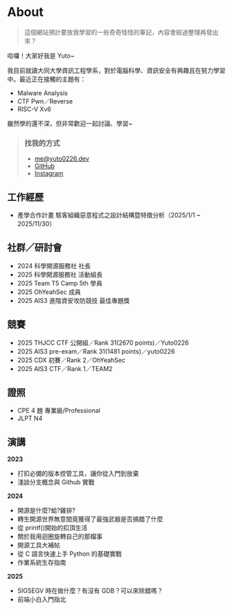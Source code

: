 # About

> 這個網站預計要放我學習的一些奇奇怪怪的筆記，內容會經過整理再發出來？

哈囉！大家好我是 Yuto~

我目前就讀大同大學資訊工程學系，對於電腦科學、資訊安全有興趣且在努力學習中。最近正在接觸的主題有：

- Malware Analysis
- CTF Pwn／Reverse
- RISC-V Xv6

雖然學的還不深，但非常歡迎一起討論、學習~

> ### 找我的方式
>
> - <me@yuto0226.dev>
> - [GitHub](https://github.com/yuto0226)
> - [Instagram](https://instagram.com/sw_1a4)

## 工作經歷

- 產學合作計畫 駭客組織惡意程式之設計結構暨特徵分析（2025/1/1 ~ 2025/11/30）

## 社群／研討會

- 2024 科學開源服務社 社長
- 2025 科學開源服務社 活動組長
- 2025 Team T5 Camp 5th 學員
- 2025 OhYeahSec 成員
- 2025 AIS3 進階資安攻防競技 最佳專題獎

## 競賽

- 2025 THJCC CTF 公開組／Rank 31(2670 points)／Yuto0226
- 2025 AIS3 pre-exam／Rank 31(1481 points)／yuto0226
- 2025 CDX 初賽／Rank 2／OhYeahSec
- 2025 AIS3 CTF／Rank 1／TEAM2

## 證照

- CPE 4 題 專業級/Professional
- JLPT N4

## 演講

**2023**

- 打扣必備的版本控管工具，讓你從入門到放棄
- 淺談分支概念與 Github 實戰

**2024**

- 開源是什麼?蛤?雞排?
- 轉生開源世界無意間竟獲得了最強武器是否搞錯了什麼
- 從 printf()開始的扣頂生活
- 關於我用迴圈旋轉自己的那檔事
- 開源工具大補帖
- 從 C 語言快速上手 Python 的基礎實戰
- 作業系統生存指南

**2025**

- SIGSEGV 時在做什麼？有沒有 GDB？可以來除錯嗎？
- 前端小白入門指北
